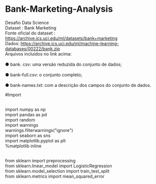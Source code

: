 # Bank-Marketing-Analysis
Desafio Data Science 
</br>Dataset : Bank Marketing 
</br>Fonte oficial do dataset  : https://archive.ics.uci.edu/ml/datasets/bank+marketing 
</br>Dados: https://archive.ics.uci.edu/ml/machine-learning-databases/00222/bank.zip 
</br>Arquivos incluídos no link acima:  
    </br>● bank. csv: uma versão reduzida do conjunto de dados;    
    </br>● bank-full.csv: o conjunto completo;   
    </br>● bank-names.txt: com a descrição dos campos do conjunto de dados.


#Import

</br>import numpy as np
</br>import pandas as pd
</br>import random
</br>import warnings
</br>warnings.filterwarnings("ignore")
</br>import seaborn as sns
</br>import matplotlib.pyplot as plt
</br>%matplotlib inline

</br>from sklearn import preprocessing
</br>from sklearn.linear_model import LogisticRegression
</br>from sklearn.model_selection import train_test_split
</br>from sklearn.metrics import mean_squared_error
